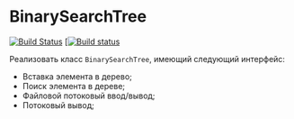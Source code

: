 # BinarySearchTree
[![Build Status](https://travis-ci.org/KonstantinPronin/BinarySearchTree.svg?branch=master)](https://travis-ci.org/KonstantinPronin/BinarySearchTree)
[[![Build status](https://ci.appveyor.com/api/projects/status/yrwoyya98ici4eiq?svg=true)](https://ci.appveyor.com/project/KonstantinPronin/binarysearchtree)

Реализовать класс `BinarySearchTree`, имеющий следующий интерфейс:
 - Вставка элемента в дерево;
 - Поиск элемента в дереве;
 - Файловой потоковый ввод/вывод;
 - Потоковый вывод;
